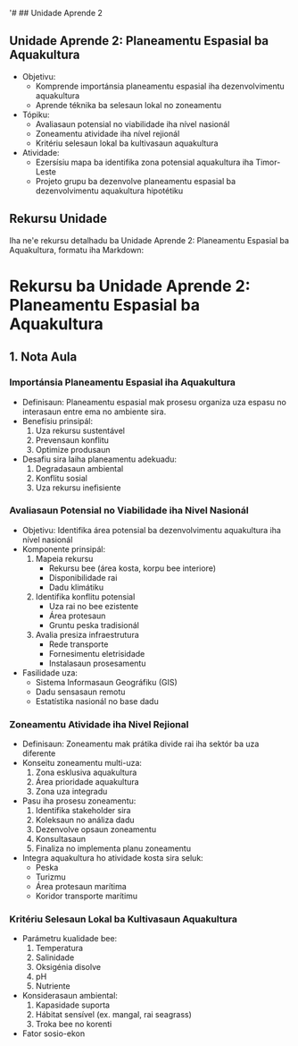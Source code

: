 '# ## Unidade Aprende 2

## Unidade Aprende 2: Planeamentu Espasial ba Aquakultura
- Objetivu:
  * Komprende importánsia planeamentu espasial iha dezenvolvimentu aquakultura
  * Aprende téknika ba selesaun lokal no zoneamentu
- Tópiku:
  * Avaliasaun potensial no viabilidade iha nível nasionál
  * Zoneamentu atividade iha nível rejionál
  * Kritériu selesaun lokal ba kultivasaun aquakultura
- Atividade:
  * Ezersísiu mapa ba identifika zona potensial aquakultura iha Timor-Leste
  * Projeto grupu ba dezenvolve planeamentu espasial ba dezenvolvimentu aquakultura hipotétiku

## Rekursu Unidade

Iha ne'e rekursu detalhadu ba Unidade Aprende 2: Planeamentu Espasial ba Aquakultura, formatu iha Markdown:

# Rekursu ba Unidade Aprende 2: Planeamentu Espasial ba Aquakultura

## 1. Nota Aula

### Importánsia Planeamentu Espasial iha Aquakultura

- Definisaun: Planeamentu espasial mak prosesu organiza uza espasu no interasaun entre ema no ambiente sira.
- Benefísiu prinsipál:
  1. Uza rekursu sustentável
  2. Prevensaun konflitu
  3. Optimize produsaun
- Desafiu sira laiha planeamentu adekuadu:
  1. Degradasaun ambiental
  2. Konflitu sosial
  3. Uza rekursu inefisiente 

### Avaliasaun Potensial no Viabilidade iha Nivel Nasionál

- Objetivu: Identifika área potensial ba dezenvolvimentu aquakultura iha nível nasionál
- Komponente prinsipál:
  1. Mapeia rekursu
     - Rekursu bee (área kosta, korpu bee interiore)
     - Disponibilidade rai
     - Dadu klimátiku
  2. Identifika konflitu potensial
     - Uza rai no bee ezistente
     - Área protesaun
     - Gruntu peska tradisionál
  3. Avalia presiza infraestrutura
     - Rede transporte
     - Fornesimentu eletrisidade
     - Instalasaun prosesamentu
- Fasilidade uza:
  - Sistema Informasaun Geográfiku (GIS)
  - Dadu sensasaun remotu
  - Estatístika nasionál no base dadu

### Zoneamentu Atividade iha Nivel Rejional

- Definisaun: Zoneamentu mak prátika divide rai iha sektór ba uza diferente
- Konseitu zoneamentu multi-uza:
  1. Zona esklusiva aquakultura
  2. Área prioridade aquakultura
  3. Zona uza integradu
- Pasu iha prosesu zoneamentu:
  1. Identifika stakeholder sira
  2. Koleksaun no análiza dadu
  3. Dezenvolve opsaun zoneamentu
  4. Konsultasaun
  5. Finaliza no implementa planu zoneamentu
- Integra aquakultura ho atividade kosta sira seluk:
  - Peska
  - Turizmu
  - Área protesaun marítima
  - Koridor transporte marítimu

### Kritériu Selesaun Lokal ba Kultivasaun Aquakultura

- Parámetru kualidade bee:
  1. Temperatura
  2. Salinidade
  3. Oksigénia disolve
  4. pH
  5. Nutriente
- Konsiderasaun ambiental:
  1. Kapasidade suporta
  2. Hábitat sensível (ex. mangal, rai seagrass)
  3. Troka bee no korenti
- Fator sosio-ekon